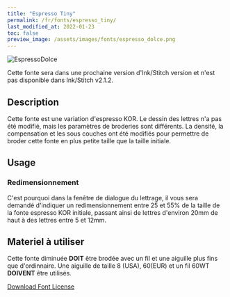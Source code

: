```yaml
---
title: "Espresso Tiny"
permalink: /fr/fonts/espresso_tiny/
last_modified_at: 2022-01-23
toc: false
preview_image: /assets/images/fonts/espresso_dolce.png
---
```

![EspressoDolce](/assets/images/fonts/espresso_dolce.png)

Cette fonte sera dans une prochaine version d'Ink/Stitch version et n'est pas disponible dans Ink/Stitch v2.1.2.

## Description

Cette fonte est une variation d'espresso KOR. Le dessin des lettres n'a pas été modifié, mais les paramètres de broderies sont différents. La densité, la compensation et les sous couches ont été modifiés pour permettre de broder cette fonte en plus petite taille que la taille initiale.

## Usage
### Redimensionnement

C'est pourquoi dans la fenêtre de dialogue du lettrage, il vous sera demandé d'indiquer un redimensionnement entre 25 et 55% de la taille de la fonte espresso KOR initiale, passant ainsi de lettres d'environ 20mm de haut à des lettres entre 5 et 12mm.

## Materiel à utiliser

Cette fonte diminuée **DOIT** être brodée avec un fil et une aiguille plus fins que d'ordinnaire. Une aiguille de taille 8 (USA), 60(EUR) et un fil 60WT **DOIVENT** être utilisés.

[Download Font License](https://github.com/inkstitch/inkstitch/tree/main/fonts/espresso_KOR/LICENSE)
